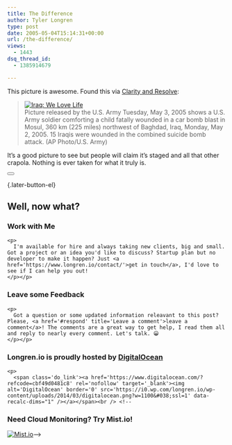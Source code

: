```yaml
---
title: The Difference
author: Tyler Longren
type: post
date: 2005-05-04T15:14:31+00:00
url: /the-difference/
views:
  - 1443
dsq_thread_id:
  - 1385914679

---
```

This picture is awesome. Found this via [Clarity and Resolve][1]:

> [<img src="https://i0.wp.com/clarityandresolve.com/wll_irq.jpg?w=1100" alt="Iraq: We Love Life" data-recalc-dims="1" />][2]  
> Picture released by the U.S. Army Tuesday, May 3, 2005 shows a U.S. Army soldier comforting a child fatally wounded in a car bomb blast in Mosul, 360 km (225 miles) northwest of Baghdad, Iraq, Monday, May 2, 2005. 15 Iraqis were wounded in the combined suicide bomb attack. (AP Photo/U.S. Army) 

It&#8217;s a good picture to see but people will claim it&#8217;s staged and all that other crapola. Nothing is ever taken for what it truly is. 

<div class="wpulike wpulike-default " >
  <div class="wp_ulike_general_class wp_ulike_is_not_liked">
    <button type="button"
					aria-label="Like Button"
					data-ulike-id="1851"
					data-ulike-nonce="c3e6d1d802"
					data-ulike-type="likeThis"
					data-ulike-template="wpulike-default"
					data-ulike-display-likers="0"
					data-ulike-disable-pophover="0"
					class="wp_ulike_btn wp_ulike_put_image wp_likethis_1851"></button><span class="count-box"></span>
  </div>
</div>

[][3]{.later-button-el}

<div class='what-next'>
  <h2>
    Well, now what?
  </h2>
  
  <div class='hire'>
    <h3>
      Work with Me
    </h3>
    
    <p>
      I'm available for hire and always taking new clients, big and small. Got a project or an idea you'd like to discuss? Startup plan but no developer to make it happen? Just <a href='https://www.longren.io/contact/'>get in touch</a>, I'd love to see if I can help you out!
    </p></p>
  </div>
  
  <div class='hire'>
    <h3>
      Leave some Feedback
    </h3>
    
    <p>
      Got a question or some updated information releavant to this post? Please, <a href='#respond' title='Leave a comment'>leave a comment</a>! The comments are a great way to get help, I read them all and reply to nearly every comment. Let's talk. 😀
    </p></p>
  </div>
  
  <div class='now-what-bottom-ad'>
    <h3>
      Longren.io is proudly hosted by <a href='https://www.digitalocean.com/?refcode=cbf49d0481c8'>DigitalOcean</a>
    </h3>
    
    <p>
      <span class='do_link'><a href='https://www.digitalocean.com/?refcode=cbf49d0481c8' rel='nofollow' target='_blank'><img alt='DigitalOcean' border='0' src='https://i0.wp.com/longren.io/wp-content/uploads/2014/03/digitalocean.png?w=1100&#038;ssl=1' data-recalc-dims="1" /></a></span><br /> <!--

<h3>Need Cloud Monitoring? Try Mist.io!</h3>

<span class='do_link'><a href='http://mist.io/?ref=tyler' rel='nofollow' target='_blank'><img alt='Mist.io' border='0' src='https://i0.wp.com/longren.io/wp-content/uploads/2014/04/mistio.jpg?w=1100&#038;ssl=1' data-recalc-dims="1"></a></span>--></div> </div>

 [1]: http://clarityandresolve.com/archives/2005/05/iraq_we_love_li.php#trackbacks
 [2]: http://story.news.yahoo.com/news?tmpl=story&u=/050503/481/bag12305032334
 [3]: #